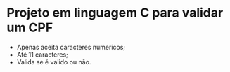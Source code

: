 # Projeto em linguagem C para validar um CPF
* Apenas aceita caracteres numericos;
* Até 11 caracteres;
* Valida se é valido ou não.
